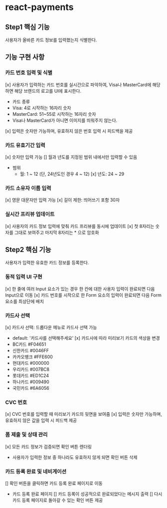 # react-payments

## Step1 핵심 기능

사용자가 올바른 카드 정보를 입력했는지 식별한다.

## 기능 구현 사항

### 카드 번호 입력 및 식별

[x] 사용자가 입력하는 카드 번호를 실시간으로 파악하여, Visa나 MasterCard에 해당하면 해당 브랜드의 로고를 UI에 표시한다.

- 카드 종류
- Visa: 4로 시작하는 16자리 숫자
- MasterCard: 51~55로 시작하는 16자리 숫자
- Visa나 MasterCard가 아니면 이미지를 띄워주지 않는다.

[x] 입력은 숫자만 가능하며, 유효하지 않은 번호 입력 시 피드백을 제공

### 카드 유효기간 입력

[x] 숫자만 입력 가능
[] 월과 년도를 지정된 범위 내에서만 입력할 수 있음

- 범위
  - 월: 1 ~ 12 (단, 24년도인 경우 4 ~ 12)
    [x] 년도: 24 ~ 29

### 카드 소유자 이름 입력

[x] 영문 대문자만 입력 가능
[x] 길이 제한: 띄어쓰기 포함 30자

### 실시간 프리뷰 업데이트

[x] 사용자의 카드 정보 입력에 맞춰 카드 프리뷰를 동시에 업데이트
[x] 첫 8자리는 숫자를 그대로 보여주고 마지막 8자리는 \* 으로 암호화

## Step2 핵심 기능

사용자가 입력한 유효한 카드 정보를 등록한다.

### 동적 입력 UI 구현

[x] 한 줄에 여러 Input 요소가 있는 경우 한 칸에 대한 사용자 입력이 완료되면 다음 Input으로 이동
[x] 카드 번호를 시작으로 한 Form 요소의 입력이 완료되면 다음 Form 요소를 최상단에 배치

### 카드사 선택

[x] 카드사 선택: 드롭다운 메뉴로 카드사 선택 가능

- default: '카드사를 선택해주세요'
  [x] 카드사에 따라 미리보기 카드의 색상을 변경
- BC카드 #F04651
- 신한카드 #0046FF
- 카카오뱅크 #FFE600
- 현대카드 #000000
- 우리카드 #007BC8
- 롯데카드 #ED1C24
- 하나카드 #009490
- 국민카드 #6A6056

### CVC 번호

[x] CVC 번호를 입력할 때 미리보기 카드의 뒷면을 보여줌
[x] 입력은 숫자만 가능하며, 유효하지 않은 값을 입력 시 피드백 제공

### 폼 제출 및 상태 관리

[x] 모든 카드 정보가 검증되면 확인 버튼 렌더링

- 사용자가 입력한 정보 중 하나라도 유효하지 않게 되면 확인 버튼 삭제

### 카드 등록 완료 및 네비게이션

[] 확인 버튼을 클릭하면 카드 등록 완료 페이지로 이동

- 카드 등록 완료 페이지
  [] 카드 등록이 성공적으로 완료되었다는 메시지 출력
  [] 다시 카드 등록 페이지로 돌아갈 수 있는 확인 버튼 제공
